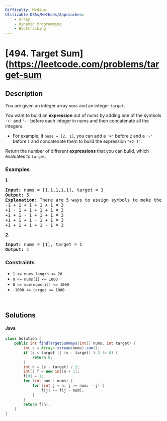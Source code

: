 ```yaml
---
Difficulty: Medium
Utilizable DSAs/Methods/Approaches:
    - Array
    - Dynamic Programming
    - Backtracking
---
```


<!-- problem:start -->
# [494. Target Sum](https://leetcode.com/problems/target-sum
## Description
<!-- description:start -->
<p>You are given an integer array <code>nums</code> and an integer <code>target</code>.</p>
<p>You want to build an <strong>expression</strong> out of nums by adding one of the symbols <code>&#39;+&#39;</code> and <code>&#39;-&#39;</code> before each integer in nums and then concatenate all the integers.</p>
<ul>
	<li>For example, if <code>nums = [2, 1]</code>, you can add a <code>&#39;+&#39;</code> before <code>2</code> and a <code>&#39;-&#39;</code> before <code>1</code> and concatenate them to build the expression <code>&quot;+2-1&quot;</code>.</li>
</ul>
<p>Return the number of different <strong>expressions</strong> that you can build, which evaluates to <code>target</code>.</p>

### Examples
<p><strong class="example">1.</strong></p>
<pre>
<strong>Input:</strong> nums = [1,1,1,1,1], target = 3
<strong>Output:</strong> 5
<strong>Explanation:</strong> There are 5 ways to assign symbols to make the sum of nums be target 3.
-1 + 1 + 1 + 1 + 1 = 3
+1 - 1 + 1 + 1 + 1 = 3
+1 + 1 - 1 + 1 + 1 = 3
+1 + 1 + 1 - 1 + 1 = 3
+1 + 1 + 1 + 1 - 1 = 3
</pre>

<p><strong class="example">2.</strong></p>
<pre>
<strong>Input:</strong> nums = [1], target = 1
<strong>Output:</strong> 1
</pre>

### Constraints
<ul>
	<li><code>1 &lt;= nums.length &lt;= 20</code></li>
	<li><code>0 &lt;= nums[i] &lt;= 1000</code></li>
	<li><code>0 &lt;= sum(nums[i]) &lt;= 1000</code></li>
	<li><code>-1000 &lt;= target &lt;= 1000</code></li>
</ul>
<!-- description:end -->



<p>&nbsp;</p>



## Solutions
<!-- solution:start -->
<!-- tabs:start -->
#### Java
```java
class Solution {
    public int findTargetSumWays(int[] nums, int target) {
        int s = Arrays.stream(nums).sum();
        if (s < target || (s - target) % 2 != 0) {
            return 0;
        }
        int n = (s - target) / 2;
        int[] f = new int[n + 1];
        f[0] = 1;
        for (int num : nums) {
            for (int j = n; j >= num; --j) {
                f[j] += f[j - num];
            }
        }
        return f[n];
    }
}
```
<!-- tabs:end -->
<!-- solution:end -->
<!-- problem:end -->
